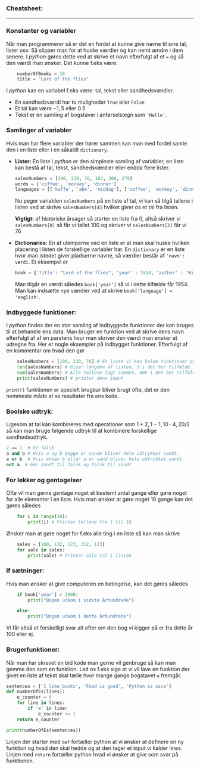 ### Cheatsheet:
----
### Konstanter og variabler
Når man programmerer så er det en fordel at kunne give navne til sine tal, lister osv. Så slipper man for at huske værdier og kan nemt ændre i dem senere. I _python_ gøres dette ved at skrive et navn efterfulgt af et `=` og så den værdi man ønsker.
Det kunne f.eks være:
```python
    numberOfBooks = 10
    title = "Lord of the flies"
```
I _python_ kan en variabel f.eks være: tal, tekst eller sandhedsværdier.
* En sandhedsværdi har to muligheder `True` eller `False`
* Et tal kan være $-1, 5$ eller $0.5$
* Tekst er en samling af bogstaver i anførselstegn som `'Hello'`.


### Samlinger af variabler
Hvis man har flere variabler der hører sammen kan man med fordel samle den i en liste eller i en såkaldt `dictionary`.
* __Lister:__
    En liste i _python_ er den simpleste samling af variabler, en liste kan bestå af tal, tekst, sandhedsværdier eller endda flere lister.
    ```python
    salesNumbers = [100, 230, 76, 103, 300, 279]
    words = ['coffee', 'monkey', 'dinner']
    languages = [['kaffe', 'abe', 'middag'], ['coffee', 'monkey', 'dinner']]
    ```
    Nu peger variablen `salesNumbers` på en liste af tal, vi kan så tilgå tallene i listen ved at skrive `salesNumbers[4]` hvilket giver os et tal fra listen.

    __Vigtigt:__ af historiske årsager så starter en liste fra $0$, altså skriver vi `salesNumbers[0]` så får vi tallet $100$ og skriver vi `salesNumbers[2]` får vi $76$

* __Dictionaries:__
    En af ulemperne ved en liste er at man skal huske hvilken placering i listen de forskellige variabler har. En `dictionary` er en liste hvor man istedet giver pladserne navne, så værdier består af `'navn': værdi`. Et eksempel er
    ```python
    book = {'title': "Lord of the flies", 'year' : 1954, 'author' : 'William Golding'}
    ```
    Man tilgår en værdi således `book['year']` så vi i dette tilfælde får $1954$.
    Man kan indsætte nye værdier ved at skrive `book['language'] = 'english'`.


### Indbyggede funktioner:
I _python_ findes der en stor samling af indbyggede funktioner der kan bruges til at behandle ens data. Man bruger en funktion ved at skrive dens navn efterfulgt af af en paratens hvor man skriver den værdi man ønsker at udregne fra.
Her er nogle eksempler på indbygget funktioner. Efterfulgt af en kommentar om hvad den gør
```python
    salesNumbers = [100, 230, 76] # En liste vi kan kalde funktioner på.
    len(salesNumbers) # Giver længden af listen, 3 i det her tilfælde
    sum(salesNumbers) # Alle tallene lagt sammen, 406 i det her tilfælde
    print(salesNumbers) # printer dens input
```
`print()` funktionen er specielt brugbar bliver brugt ofte, det er den nemmeste
måde at se resultater fra ens kode.


### Boolske udtryk:
Ligesom at tal kan kombineres med operationer som $1+2, 1-1, 10 \cdot 4, 20/2$ så kan man bruge følgende udtryk til at kombinere forskellige sandhedsudtryk.
```python
2 == 1  # Er falsk
a and b # Hvis a og b begge er sande bliver hele udtrykket sandt.
a or b  # Hvis enten b eller a er sand bliver hele udtrykket sandt
not a  # Gør sandt til falsk og falsk til sandt
```

### For løkker og gentagelser
Ofte vil man gerne gentage noget et bestemt antal gange eller gøre noget for
alle elementer i en liste. Hvis man ønsker at gøre noget 10 gange kan det
gøres således
```python
    for i in range(10):
        print(i) # Printer tallene fra 1 til 10
```
Ønsker man at gøre noget for f.eks alle ting i en liste så kan man skrive
```python
    sales = [100, 132, 123, 312, 123]
    for sale in sales:
        print(sale) # Printer alle tal i listen
```

### If sætninger:
Hvis man ønsker at give computeren en betingelse, kan det gøres således
```python
    if book['year'] < 2000:
        print("Bogen udkom i sidste århundrede")

    else:
        print("Bogen udkom i dette århundrede")
```
Vi får altså et forskelligt svar alt efter om den bog vi kigger på er fra dette
år 100 eller ej.


### Brugerfunktioner:
Når man har skrevet en bid kode man gerne vil genbruge så kan man gemme den som en funktion. Lad os f.eks sige at vi vil lave en funktion der givet en liste af tekst skal tælle hvor mange gange bogstavet `e` fremgår.
```python
sentences = ['I like books', 'Food is good', 'Python is nice']
def numberOfEs(lines):
    e_counter = 0
    for line in lines:
        if 'e' in line:
            e_counter += 1
    return e_counter

print(numberOfEs(sentences))
```
Linjen der starter med `def` fortæller python at vi ønsker at definere en ny funktion og hvad den skal hedde og at den tager et input vi kalder lines. Linjen med `return` fortæller python hvad vi ønsker at give som svar på funktionen.
